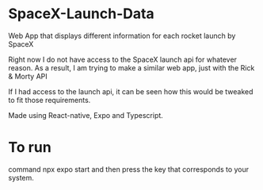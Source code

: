 # SpaceX-Launch-Data
Web App that displays different information for each rocket launch by SpaceX

Right now I do not have access to the SpaceX launch api for whatever reason. As a result, I am trying to make a similar web app, just with the Rick & Morty API

If I had access to the launch api, it can be seen how this would be tweaked to fit those requirements. 

Made using React-native, Expo and Typescript. 

# To run 
command npx expo start and then press the key that corresponds to your system. 
